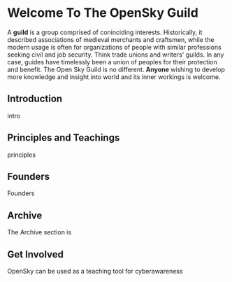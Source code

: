 <!DOCTYPE html>
<html>
<head>
<h1>Welcome To The OpenSky Guild</h1>
</head>
<body>
<p>A <b>guild</b> is a group comprised of coninciding interests. Historically, it described associations of medieval merchants and craftsmen, while the modern usage is often for organizations of people with similar professions seeking civil and job security. Think trade unions and writers' guilds. In any case, guides have timelessly been a union of peoples for their protection and benefit. The Open Sky Guild is no different. <b>Anyone</b> wishing to develop more knowledge and insight into world and its inner workings is welcome.</p>
</body>
  
<body>

<h2>Introduction</h2>
<p>intro</p>
<h2>Principles and Teachings</h2>
<p>principles</p>
<h2>Founders</h2>
<p>Founders</p>
<h2>Archive</h2>
<p>The Archive section is</p>
<h2>Get Involved</h2>
<p>OpenSky can be used as a teaching tool for cyberawareness</p>
    
</body>
</html>
